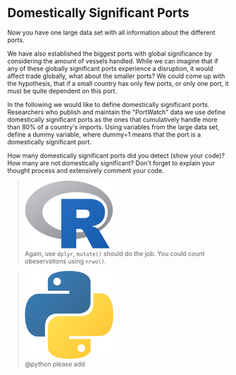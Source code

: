 # Domestically Significant Ports

Now you have one large data set with all information about the different ports.

We have also established the biggest ports with global significance by considering the amount of vessels handled. While we can imagine that if any of these globally significant ports experience a disruption, it would affect trade globally, what about the smaller ports? We could come up with the hypothesis, that if a small country has only few ports, or only one port, it must be quite dependent on this port.

In the following we would like to define domestically significant ports. Researchers who publish and maintain the "PortWatch" data we use define domestically significant ports as the ones that cumulatively handle more than 80% of a country's imports. Using variables from the large data set, define a dummy variable, where dummy=1 means that the port is a domestically significant port.

How many domestically significant ports did you detect (show your code)? How many are not domestically significant? Don't forget to explain your thought process and extensively comment your code.

> <img src="../.gitbook/assets/R.png" alt="" data-size="line"> \
> Again, use `dplyr`, `mutate()` should do the job. You could count obeservations using `nrwo()`.

> <img src="../.gitbook/assets/p.png" alt="" data-size="line">\
> @python please add

